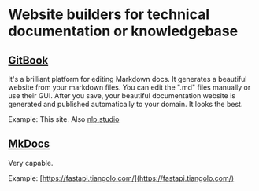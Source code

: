 # Website builders for technical documentation or knowledgebase

## [GitBook](https://gitbook.com)

It's a brilliant platform for editing Markdown docs. It generates a beautiful website from your markdown files. You can edit the ".md" files manually or use their GUI. After you save, your beautiful documentation website is generated and published automatically to your domain. It looks the best. 

Example: This site. Also [nlp.studio](https://nlp.studio)

## [MkDocs](https://squidfunk.github.io/mkdocs-material/)

Very capable. 

Example: [https://fastapi.tiangolo.com/](https://fastapi.tiangolo.com/)

